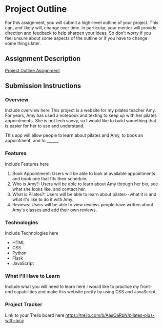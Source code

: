 # Project Outline
For this assignment, you will submit a high-level outline of your project. This can, and likely will, change over time. In particular, your mentor will provide direction and feedback to help sharpen your ideas. So don't worry if you feel unsure about some aspects of the outline or if you have to change some things later.

## Assignment Description
[Project Outline Assignment](https://education.launchcode.org/liftoff/modules/assignments/project-outline)

## Submission Instructions

### Overview
Include overview here 
This project is a website for my pilates teacher Amy. For years, Amy has used a notebook and texting to keep up with her pilates appointments. She is not tech savvy, so I would like to build something that is easier for her to use and understand. 

This app will allow people to learn about pilates and Amy, to book an appointment, and to ______. 

### Features
Include Features here
1. Book Appointment: Users will be able to look at available appointments and book one that fits their schedule. 
2. Who is Amy?: Users will be able to learn about Amy through her bio, see what she looks like, and contact her.
3. What is Pilates?: Users will be able to learn about pilates--what it is and what it's like to do it with Amy. 
4. Reviews: Users will be able to view reviews people have written about Amy's classes and add their own reviews. 
### Technologies
Include Technologies here
- HTML
- CSS
- Python 
- Flask 
- JavaScript
### What I'll Have to Learn
Include what you will need to learn here
I would like to practice my front-end capabilities and make this website pretty by using CSS and JavaScript. 
### Project Tracker
Link to your Trello board here
https://trello.com/b/AasOaRbN/pilates-plus-with-amy
